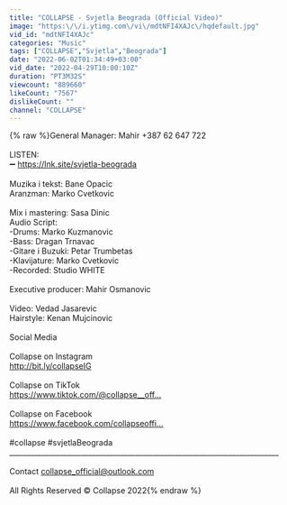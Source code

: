 ```yaml
---
title: "COLLAPSE - Svjetla Beograda (Official Video)"
image: "https:\/\/i.ytimg.com\/vi\/mdtNFI4XAJc\/hqdefault.jpg"
vid_id: "mdtNFI4XAJc"
categories: "Music"
tags: ["COLLAPSE","Svjetla","Beograda"]
date: "2022-06-02T01:34:49+03:00"
vid_date: "2022-04-29T10:00:10Z"
duration: "PT3M32S"
viewcount: "889660"
likeCount: "7567"
dislikeCount: ""
channel: "COLLAPSE"
---
```

{% raw %}General Manager: Mahir +387 62 647 722 <br /><br />LISTEN:<br />➖ <a rel="nofollow" target="blank" href="https://lnk.site/svjetla-beograda">https://lnk.site/svjetla-beograda</a><br /><br />Muzika i tekst: Bane Opacic<br />Aranzman: Marko Cvetkovic<br /><br />Mix i mastering: Sasa Dinic<br />Audio Script:<br />-Drums: Marko Kuzmanovic<br />-Bass: Dragan Trnavac<br />-Gitare i Buzuki: Petar Trumbetas<br />-Klavijature: Marko Cvetkovic<br />-Recorded: Studio WHITE<br /><br />Executive producer: Mahir Osmanovic<br /><br />Video: Vedad Jasarevic<br />Hairstyle: Kenan Mujcinovic<br /><br />Social Media<br /><br />Collapse on Instagram      <br /><a rel="nofollow" target="blank" href="http://bit.ly/collapseIG​">http://bit.ly/collapseIG​</a><br /><br />Collapse on TikTok<br /><a rel="nofollow" target="blank" href="https://www.tiktok.com/@collapse__off...​">https://www.tiktok.com/@collapse__off...​</a><br /><br />Collapse on Facebook<br /><a rel="nofollow" target="blank" href="https://www.facebook.com/collapseoffi...​">https://www.facebook.com/collapseoffi...​</a><br /><br />#collapse #svjetlaBeograda<br />___________________________________________________________________________<br /><br />Contact          collapse_official@outlook.com<br /><br />All Rights Reserved © Collapse 2022{% endraw %}
